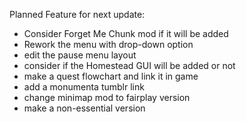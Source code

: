 Planned Feature for next update:

- Consider Forget Me Chunk mod if it will be added
- Rework the menu with drop-down option
- edit the pause menu layout
- consider if the Homestead GUI will be added or not
- make a quest flowchart and link it in game
- add a monumenta tumblr link
- change minimap mod to fairplay version
- make a non-essential version
